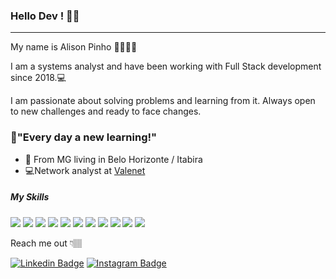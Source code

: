 
### Hello Dev ! 👋🏽
___

My name is Alison Pinho 👦🏽🇧🇷

I am a systems analyst and have been working with Full Stack development since 2018.💻

I am passionate about solving problems and learning from it. Always open to new challenges and ready to face changes.

<h3>🚀"Every day a new learning!"</h3>

- 📍 From MG living in Belo Horizonte / Itabira
- 💻Network analyst at [Valenet](https://valenet.com.br/#)

<h5>My Skills</h5>

<img src="https://img.icons8.com/color/48/000000/html-5.png"/>
<img src="https://img.icons8.com/color/48/000000/javascript-logo-1.png"/>
<img src="https://img.icons8.com/color/48/000000/css3.png"/>
<img src="https://img.icons8.com/color/48/000000/react-native.png"/>
<img src="https://img.icons8.com/color/48/000000/nodejs.png"/>
<img src="https://img.icons8.com/color/48/000000/npm.png"/>
<img src="https://img.icons8.com/ios/50/000000/mysql-logo.png"/>
<img src="https://img.icons8.com/nolan/64/api-settings.png"/>
<img src="https://img.icons8.com/color/48/000000/docker.png"/>
<img src="https://img.icons8.com/color/48/000000/linux.png"/>
<img src="https://img.icons8.com/doodle/48/000000/console--v2.png"/>



Reach me out 👇🏽

[![Linkedin Badge](https://img.shields.io/badge/-LinkedIn-blue?style=flat-square&logo=Linkedin&logoColor=white&link=https://www.linkedin.com/in/alison-eduardo-0b8a2a184/)](https://www.linkedin.com/in/alison-eduardo-0b8a2a184/) [![Instagram Badge](https://img.shields.io/badge/-Instagram-violet?style=flat-square&logo=Instagram&logoColor=white&link=https://www.instagram.com/alison.eduu/)](https://www.instagram.com/alison.eduu/)


<!--

site

[![Site Badge](https://img.shields.io/badge/-Site-black?style=flat-square&logo=&logoColor=white&link=[]())]()
 
-->